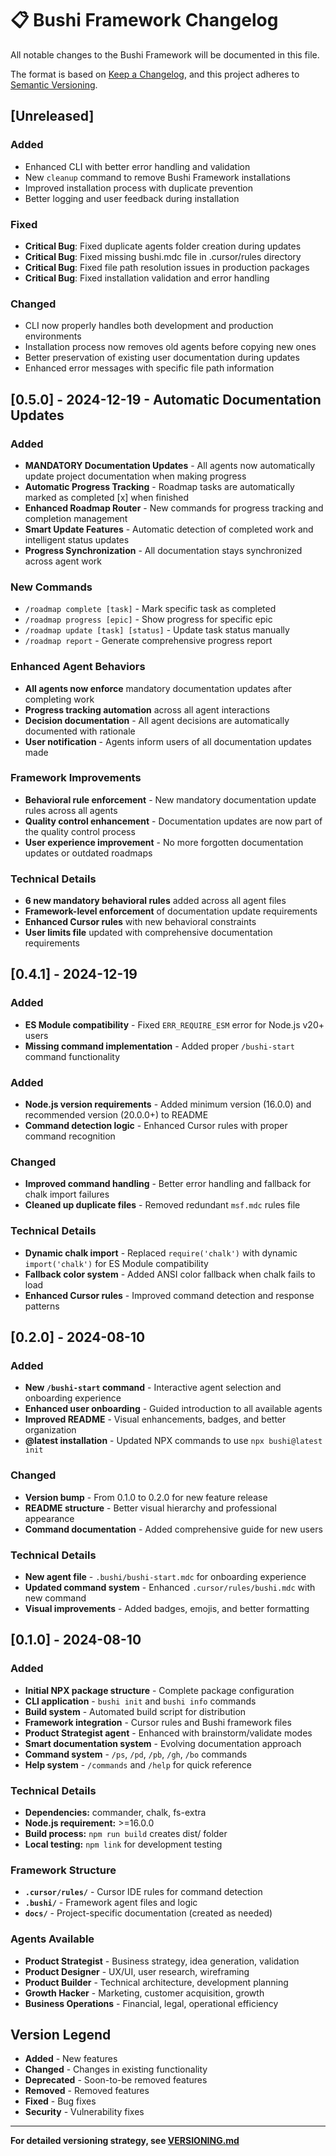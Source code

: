 # 📋 Bushi Framework Changelog

All notable changes to the Bushi Framework will be documented in this file.

The format is based on [Keep a Changelog](https://keepachangelog.com/en/1.0.0/),
and this project adheres to [Semantic Versioning](https://semver.org/spec/v2.0.0.html).

## [Unreleased]

### Added
- Enhanced CLI with better error handling and validation
- New `cleanup` command to remove Bushi Framework installations
- Improved installation process with duplicate prevention
- Better logging and user feedback during installation

### Fixed
- **Critical Bug**: Fixed duplicate agents folder creation during updates
- **Critical Bug**: Fixed missing bushi.mdc file in .cursor/rules directory
- **Critical Bug**: Fixed file path resolution issues in production packages
- **Critical Bug**: Fixed installation validation and error handling

### Changed
- CLI now properly handles both development and production environments
- Installation process now removes old agents before copying new ones
- Better preservation of existing user documentation during updates
- Enhanced error messages with specific file path information

## [0.5.0] - 2024-12-19 - Automatic Documentation Updates

### Added
- **MANDATORY Documentation Updates** - All agents now automatically update project documentation when making progress
- **Automatic Progress Tracking** - Roadmap tasks are automatically marked as completed [x] when finished
- **Enhanced Roadmap Router** - New commands for progress tracking and completion management
- **Smart Update Features** - Automatic detection of completed work and intelligent status updates
- **Progress Synchronization** - All documentation stays synchronized across agent work

### New Commands
- `/roadmap complete [task]` - Mark specific task as completed
- `/roadmap progress [epic]` - Show progress for specific epic
- `/roadmap update [task] [status]` - Update task status manually
- `/roadmap report` - Generate comprehensive progress report

### Enhanced Agent Behaviors
- **All agents now enforce** mandatory documentation updates after completing work
- **Progress tracking automation** across all agent interactions
- **Decision documentation** - All agent decisions are automatically documented with rationale
- **User notification** - Agents inform users of all documentation updates made

### Framework Improvements
- **Behavioral rule enforcement** - New mandatory documentation update rules across all agents
- **Quality control enhancement** - Documentation updates are now part of the quality control process
- **User experience improvement** - No more forgotten documentation updates or outdated roadmaps

### Technical Details
- **6 new mandatory behavioral rules** added across all agent files
- **Framework-level enforcement** of documentation update requirements
- **Enhanced Cursor rules** with new behavioral constraints
- **User limits file** updated with comprehensive documentation requirements

## [0.4.1] - 2024-12-19

### Added
- **ES Module compatibility** - Fixed `ERR_REQUIRE_ESM` error for Node.js v20+ users
- **Missing command implementation** - Added proper `/bushi-start` command functionality

### Added
- **Node.js version requirements** - Added minimum version (16.0.0) and recommended version (20.0.0+) to README
- **Command detection logic** - Enhanced Cursor rules with proper command recognition

### Changed
- **Improved command handling** - Better error handling and fallback for chalk import failures
- **Cleaned up duplicate files** - Removed redundant `msf.mdc` rules file

### Technical Details
- **Dynamic chalk import** - Replaced `require('chalk')` with dynamic `import('chalk')` for ES Module compatibility
- **Fallback color system** - Added ANSI color fallback when chalk fails to load
- **Enhanced Cursor rules** - Improved command detection and response patterns

## [0.2.0] - 2024-08-10

### Added
- **New `/bushi-start` command** - Interactive agent selection and onboarding experience
- **Enhanced user onboarding** - Guided introduction to all available agents
- **Improved README** - Visual enhancements, badges, and better organization
- **@latest installation** - Updated NPX commands to use `npx bushi@latest init`

### Changed
- **Version bump** - From 0.1.0 to 0.2.0 for new feature release
- **README structure** - Better visual hierarchy and professional appearance
- **Command documentation** - Added comprehensive guide for new users

### Technical Details
- **New agent file** - `.bushi/bushi-start.mdc` for onboarding experience
- **Updated command system** - Enhanced `.cursor/rules/bushi.mdc` with new command
- **Visual improvements** - Added badges, emojis, and better formatting

## [0.1.0] - 2024-08-10

### Added
- **Initial NPX package structure** - Complete package configuration
- **CLI application** - `bushi init` and `bushi info` commands
- **Build system** - Automated build script for distribution
- **Framework integration** - Cursor rules and Bushi framework files
- **Product Strategist agent** - Enhanced with brainstorm/validate modes
- **Smart documentation system** - Evolving documentation approach
- **Command system** - `/ps`, `/pd`, `/pb`, `/gh`, `/bo` commands
- **Help system** - `/commands` and `/help` for quick reference

### Technical Details
- **Dependencies:** commander, chalk, fs-extra
- **Node.js requirement:** >=16.0.0
- **Build process:** `npm run build` creates dist/ folder
- **Local testing:** `npm link` for development testing

### Framework Structure
- **`.cursor/rules/`** - Cursor IDE rules for command detection
- **`.bushi/`** - Framework agent files and logic
- **`docs/`** - Project-specific documentation (created as needed)

### Agents Available
- **Product Strategist** - Business strategy, idea generation, validation
- **Product Designer** - UX/UI, user research, wireframing
- **Product Builder** - Technical architecture, development planning
- **Growth Hacker** - Marketing, customer acquisition, growth
- **Business Operations** - Financial, legal, operational efficiency

## Version Legend

- **Added** - New features
- **Changed** - Changes in existing functionality
- **Deprecated** - Soon-to-be removed features
- **Removed** - Removed features
- **Fixed** - Bug fixes
- **Security** - Vulnerability fixes

---

**For detailed versioning strategy, see [VERSIONING.md](./VERSIONING.md)**
